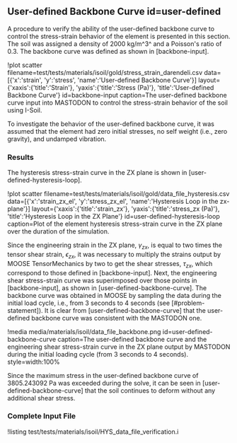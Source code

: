 ## User-defined Backbone Curve id=user-defined

A procedure to verify the ability of the user-defined backbone curve to control the stress-strain behavior of the element is presented in this section. The soil was assigned a density of 2000 kg/m^3^ and a Poisson's ratio of 0.3. The backbone curve was defined as shown in [backbone-input].

!plot scatter filename=test/tests/materials/isoil/gold/stress_strain_darendeli.csv
              data=[{'x':'strain', 'y':'stress', 'name':'User-defined Backbone Curve'}]
              layout={'xaxis':{'title':'Strain'},
                      'yaxis':{'title':'Stress (Pa)'},
                      'title':'User-defined Backbone Curve'}
              id=backbone-input
              caption=The user-defined backbone curve input into MASTODON to control the stress-strain behavior of the soil using I-Soil.

To investigate the behavior of the user-defined backbone curve, it was assumed that the element had zero initial stresses, no self weight (i.e., zero gravity), and undamped vibration.

### Results

The hysteresis stress-strain curve in the ZX plane is shown in [user-defined-hysteresis-loop].

!plot scatter filename=test/tests/materials/isoil/gold/data_file_hysteresis.csv
              data=[{'x':'strain_zx_el', 'y':'stress_zx_el', 'name':'Hysteresis Loop in the zx-plane'}]
              layout={'xaxis':{'title':'strain_zx'},
                      'yaxis':{'title':'stress_zx (Pa)'},
                      'title':'Hysteresis Loop in the ZX Plane'}
              id=user-defined-hysteresis-loop
              caption=Plot of the element hysteresis stress-strain curve in the ZX plane over the duration of the simulation.

Since the engineering strain in the ZX plane, $\gamma_{zx}$, is equal to two times the tensor shear strain, $\epsilon_{zx}$, it was necessary to multiply the strains output by MOOSE TensorMechanics by two to get the shear stresses, $\tau_{zx}$, which correspond to those defined in [backbone-input]. Next, the engineering shear stress-strain curve was superimposed over those points in [backbone-input], as shown in [user-defined-backbone-curve]. The backbone curve was obtained in MOOSE by sampling the data during the initial load cycle, i.e., from 3 seconds to 4 seconds (see [#problem-statement]). It is clear from [user-defined-backbone-curve] that the user-defined backbone curve was consistent with the MASTODON one.

!media media/materials/isoil/data_file_backbone.png
       id=user-defined-backbone-curve
       caption=The user-defined backbone curve and the engineering shear stress-strain curve in the ZX plane output by MASTODON during the initial loading cycle (from 3 seconds to 4 seconds).
       style=width:100%

Since the maximum stress in the user-defined backbone curve of 3805.243092 Pa was exceeded during the solve, it can be seen in [user-defined-backbone-curve] that the soil continues to deform without any additional shear stress.

### Complete Input File

!listing test/tests/materials/isoil/HYS_data_file_verification.i
